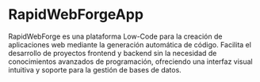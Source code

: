 # RapidWebForgeApp
RapidWebForge es una plataforma Low-Code para la creación de aplicaciones web mediante la generación automática de código. Facilita el desarrollo de proyectos frontend y backend sin la necesidad de conocimientos avanzados de programación, ofreciendo una interfaz visual intuitiva y soporte para la gestión de bases de datos.
